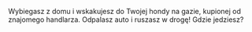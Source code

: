 ﻿Wybiegasz z domu i wskakujesz do Twojej hondy na gazie, kupionej od znajomego handlarza. Odpalasz auto i ruszasz w drogę! Gdzie jedziesz?



